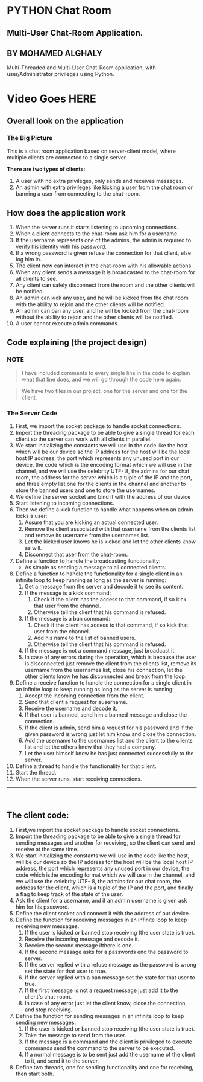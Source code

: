 # PYTHON Chat Room
## Multi-User Chat-Room Application.
## BY **MOHAMED ALGHALY**

Multi-Threaded and Multi-User Chat-Room application, with user/Administrator privileges using Python.

# Video Goes HERE

## Overall look on the application

### The Big Picture

This is a chat room application based on server-client model, where multiple clients are connected to a single server.

**There are two types of clients:**

1. A user with no extra privileges, only sends and receives messages.
2. An admin with extra privileges like kicking a user from the chat room or banning a user from connecting to the chat-room.

## How does the application work
1. When the server runs it starts listening to upcoming connections.
3. When a client connects to the chat-room ask him for a username.
3. If the username represents one of the admins, the admin is required to verify his identity with his password.
4. If a wrong password is given refuse the connection for that client, else log him in.
5. The client now can interact in the chat-room with his allowable actions.
6. When any client sends a message it is broadcasted to the chat-room for all clients to see.
7. Any client can safely disconnect from the room and the other clients will be notified.
8. An admin can kick any user, and he will be kicked from the chat room with the ability to rejoin and the other clients will be notified.
9. An admin can ban any user, and he will be kicked from the chat-room without the ability to rejoin and the other clients will be notified.
10. A user cannot execute admin commands.

## Code explaining (the project design)
### NOTE
> I have included comments to every single line in the code to explain what that line does, and we will go through the code here again.

> We have two files in our project, one for the server and one for the client.

### The Server Code
1. First, we import the socket package to handle socket connections.
2. Import the threading package to be able to give a single thread for each client so the server can work with all clients in parallel.
3. We start initializing the constants we will use in the code like the host which will be our device so the IP address for the host will be the local host IP address, the port which represents any unused port in our device, the code which is the encoding format which we will use in the channel, and we will use the celebrity UTF- 8, the admins for our chat room, the address for the server which is a tuple of the IP and the port, and three empty list one for the clients in the channel and another to store the banned users and one to store the usernames.
4. We define the server socket and bind it with the address of our device
5. Start listening to incoming connections.
6. Then we define a kick function to handle what happens when an admin kicks a user:
   1. Assure that you are kicking an actual connected user.
   2. Remove the client associated with that username from the clients list and remove its username from the usernames list.
   3. Let the kicked user knows he is kicked and let the other clients know as will.
   4. Disconnect that user from the chat-room.
7. Define a function to handle the broadcasting functionality:
    * As simple as sending a message to all connected clients.
8. Define a function to handle the functionality for a single client in an infinite loop to keep running as long as the server is running:
    1. Get a message from the server and decode it to see its content.
    2. If the message is a kick command:
        1. Check if the client has the access to that command, if so kick that user from the channel.
        2. Otherwise tell the client that his command is refused.
    3. If the message is a ban command:
        1. Check if the client has access to that command, if so kick that user from the channel.
        2. Add his name to the list of banned users.
        3. Otherwise tell the client that his command is refused.
    4. If the message is not a command message, just broadcast it.
    5. In case of any errors during the operation, which is because the user is disconnected just remove the client from the clients list, remove its username from the usernames list, close his connection, let the other clients know he has disconnected and break from the loop.
9. Define a receive function to handle the connection for a single client in an infinite loop to keep running as long as the server is running:
    1. Accept the incoming connection from the client.
    2. Send that client a request for ausername.
    3. Receive the username and decode it.
    4. If that user is banned, send him a banned message and close the connection.
    5. If the client is admin, send him a request for his password and if the given password is wrong just let him know and close the connection.
    6. Add the username to the usernames list and the client to the clients list and let the others know that they had a company.
    7. Let the user himself know he has just connected successfully to the server.
10. Define a thread to handle the functionality for that client.
11. Start the thread.
12. When the server runs, start receiving connections.
---
<br>

## The client code:
1. First,we import the socket package to handle socket connections.
2. Import the threading package to be able to give a single thread for sending messages and another for receiving, so the client can send and receive at the same time.
3. We start initializing the constants we will use in the code like the host, will be our device so the IP address for the host will be the local host IP address, the port which represents any unused port in our device, the code which isthe encoding format which we will use in the channel, and we will use the celebrity UTF- 8, the admins for our chat room, the address for the client, which is a tuple of the IP and the port, and finally a flag to keep track of the state of the user.
4. Ask the client for a username, and if an admin username is given ask him for his password.
5. Define the client socket and connect it with the address of our device.
6. Define the function for receiving messages in an infinite loop to keep receiving new messages.
    1. If the user is kicked or banned stop receiving (the user state is true).
    2. Receive the incoming message and decode it.
    3. Receive the second message ifthere is one.
    4. If the second message asks for a passwords end the password to server.
    5. If the server replied with a refuse message as the password is wrong set the state for that user to true.
    6. If the server replied with a ban message set the state for that user to true.
    7. If the first message is not a request message just add it to the client's chat-room.
    8. In case of any error just let the client know, close the connection, and stop receiving.
7. Define the function for sending messages in an infinite loop to keep sending new messages.
    1. If the user is kicked or banned stop receiving (the user state is true).
    2. Take the message to send from the user.
    3. If the message is a command and the client is privileged to execute commands send the command to the server to be executed.
    4. If a normal message is to be sent just add the username of the client to it, and send it to the server.
8. Define two threads, one for sending functionality and one for receiving, then start both.